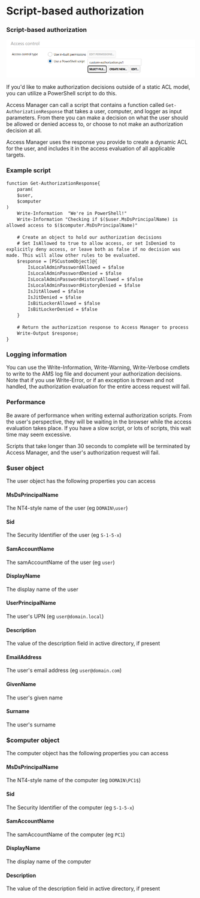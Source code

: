 # Script-based authorization

### Script-based authorization

![acl\_script](../../.gitbook/assets/ui-page-authz-accesscontrol-script.png)

If you'd like to make authorization decisions outside of a static ACL model, you can utilize a PowerShell script to do this.

Access Manager can call a script that contains a function called `Get-AuthorizationResponse` that takes a user, computer, and logger as input parameters. From there you can make a decision on what the user should be allowed or denied access to, or choose to not make an authorization decision at all.

Access Manager uses the response you provide to create a dynamic ACL for the user, and includes it in the access evaluation of all applicable targets.

### Example script

```
function Get-AuthorizationResponse{
	param(
	$user,
	$computer
)
	Write-Information  "We're in PowerShell!"
	Write-Information "Checking if $($user.MsDsPrincipalName) is allowed access to $($computer.MsDsPrincipalName)"

	# Create an object to hold our authorization decisions
	# Set IsAllowed to true to allow access, or set IsDenied to explicitly deny access, or leave both as false if no decision was made. This will allow other rules to be evaluated.
	$response = [PSCustomObject]@{
		IsLocalAdminPasswordAllowed = $false
		IsLocalAdminPasswordDenied = $false
		IsLocalAdminPasswordHistoryAllowed = $false
		IsLocalAdminPasswordHistoryDenied = $false
		IsJitAllowed = $false
		IsJitDenied = $false
		IsBitLockerAllowed = $false
		IsBitLockerDenied = $false
	}

	# Return the authorization response to Access Manager to process
	Write-Output $response;
}
```

### Logging information

You can use the Write-Information, Write-Warning, Write-Verbose cmdlets to write to the AMS log file and document your authorization decisions. Note that if you use Write-Error, or if an exception is thrown and not handled, the authorization evaluation for the entire access request will fail.

### Performance

Be aware of performance when writing external authorization scripts. From the user's perspective, they will be waiting in the browser while the access evaluation takes place. If you have a slow script, or lots of scripts, this wait time may seem excessive.

Scripts that take longer than 30 seconds to complete will be terminated by Access Manager, and the user's authorization request will fail.

### $user object

The user object has the following properties you can access

#### MsDsPrincipalName

The NT4-style name of the user (eg `DOMAIN\user`)

#### Sid

The Security Identifier of the user (eg `S-1-5-x`)

#### SamAccountName

The samAccountName of the user (eg `user`)

#### DisplayName

The display name of the user

#### UserPrincipalName

The user's UPN (eg `user@domain.local`)

#### Description

The value of the description field in active directory, if present

#### EmailAddress

The user's email address (eg `user@domain.com`)

#### GivenName

The user's given name

#### Surname

The user's surname

### $computer object

The computer object has the following properties you can access

#### MsDsPrincipalName

The NT4-style name of the computer (eg `DOMAIN\PC1$`)

#### Sid

The Security Identifier of the computer (eg `S-1-5-x`)

#### SamAccountName

The samAccountName of the computer (eg `PC1`)

#### DisplayName

The display name of the computer

#### Description

The value of the description field in active directory, if present
